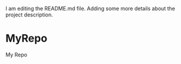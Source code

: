 I am editing the README.md file. Adding some more details about the project description.
# MyRepo
My Repo
